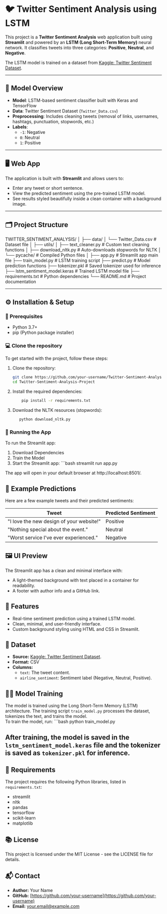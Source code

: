# 🐦 Twitter Sentiment Analysis using LSTM

This project is a **Twitter Sentiment Analysis** web application built using **Streamlit** and powered by an **LSTM (Long Short-Term Memory)** neural network. It classifies tweets into three categories: **Positive**, **Neutral**, and **Negative**.

The LSTM model is trained on a dataset from [Kaggle: Twitter Sentiment Dataset](https://www.kaggle.com/datasets/saurabhshahane/twitter-sentiment-dataset/data).

---

## 🧠 Model Overview

- **Model**: LSTM-based sentiment classifier built with Keras and TensorFlow
- **Data**: Twitter Sentiment Dataset (`Twitter_Data.csv`)
- **Preprocessing**: Includes cleaning tweets (removal of links, usernames, hashtags, punctuation, stopwords, etc.)
- **Labels**:
  - `-1`: Negative  
  - `0`: Neutral  
  - `1`: Positive

---

## 🖥️ Web App

The application is built with **Streamlit** and allows users to:

- Enter any tweet or short sentence.
- View the predicted sentiment using the pre-trained LSTM model.
- See results styled beautifully inside a clean container with a background image.

---

## 🗂️ Project Structure

TWITTER_SENTIMENT_ANALYSIS/ │ ├── data/ │ └── Twitter_Data.csv # Dataset file │ ├── utils/ │ ├── text_cleaner.py # Custom text cleaning functions │ ├── download_nltk.py # Auto-downloads stopwords for NLTK │ └── pycache/ # Compiled Python files │ ├── app.py # Streamlit app main file ├── train_model.py # LSTM training script ├── predict.py # Model prediction functions ├── tokenizer.pkl # Saved tokenizer used for inference ├── lstm_sentiment_model.keras # Trained LSTM model file ├── requirements.txt # Python dependencies └── README.md # Project documentation

---

## ⚙️ Installation & Setup

### 🔧 Prerequisites

- Python 3.7+
- pip (Python package installer)

### 💻 Clone the repository

To get started with the project, follow these steps:

1. Clone the repository:

   ```bash
   git clone https://github.com/your-username/Twitter-Sentiment-Analysis-Project.git
   cd Twitter-Sentiment-Analysis-Project

2. Install the required dependencies:
   ```bash
       pip install -r requirements.txt
3. Download the NLTK resources (stopwords):
   ```bash
      python download_nltk.py
   
### 🚀 Running the App

To run the Streamlit app:
1. Download Dependencies
2. Train the Model
3. Start the Streamlit app:
           ```bash
              streamlit run app.py

          
The app will open in your default browser at http://localhost:8501/.


## 🧪 Example Predictions

Here are a few example tweets and their predicted sentiments:

| Tweet                                              | Predicted Sentiment |
|----------------------------------------------------|---------------------|
| "I love the new design of your website!"           | Positive            |
| "Nothing special about the event."                 | Neutral             |
| "Worst service I've ever experienced."             | Negative            |

## 🖼️ UI Preview

The Streamlit app has a clean and minimal interface with:
- A light-themed background with text placed in a  container for readability.
- A footer with author info and a GitHub link.

## 📌 Features

- Real-time sentiment prediction using a trained LSTM model.
- Clean, minimal, and user-friendly interface.
- Custom background styling using HTML and CSS in Streamlit.

## 📄 Dataset

- **Source:** [Kaggle: Twitter Sentiment Dataset](https://www.kaggle.com/datasets/saurabhshahane/twitter-sentiment-dataset/data).
- **Format:** CSV
- **Columns:**
  - `text`: The tweet content.
  - `airline_sentiment`: Sentiment label (Negative, Neutral, Positive).

## 🧑‍💻 Model Training

The model is trained using the Long Short-Term Memory (LSTM) architecture. The training script `train_model.py` processes the dataset, tokenizes the text, and trains the model.  
   To train the model, run:
       ```bash
         python train_model.py

After training, the model is saved in the `lstm_sentiment_model.keras` file and the tokenizer is saved as `tokenizer.pkl` for inference.
---

## 📑 Requirements

The project requires the following Python libraries, listed in `requirements.txt`:
- streamlit
- nltk
- pandas
- tensorflow
- scikit-learn
- matplotlib

## 📚 License

This project is licensed under the MIT License - see the LICENSE file for details.

## 📬 Contact

- **Author:** Your Name
- **GitHub:** [https://github.com/your-username](https://github.com/your-username)
- **Email:** your.email@example.com
